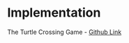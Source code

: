 # Implementation

The Turtle Crossing Game - [Github Link](https://github.com/grandeurkoe/100-days-of-code-the-complete-python-pro-bootcamp/tree/29862499f0b4b6ba5fec1a534327c617c5a19851/day-023-the-turtle-crossing-capstone-project/the-turtle-crossing-game)
